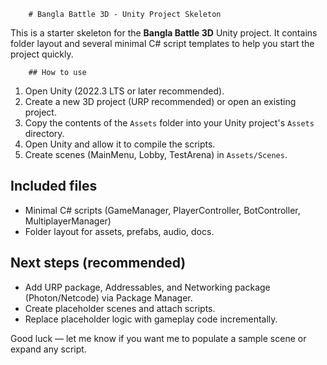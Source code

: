         # Bangla Battle 3D - Unity Project Skeleton

This is a starter skeleton for the **Bangla Battle 3D** Unity project.
        It contains folder layout and several minimal C# script templates to help you start the project quickly.


        ## How to use
1. Open Unity (2022.3 LTS or later recommended).
2. Create a new 3D project (URP recommended) or open an existing project.
3. Copy the contents of the `Assets` folder into your Unity project's `Assets` directory.
4. Open Unity and allow it to compile the scripts.
5. Create scenes (MainMenu, Lobby, TestArena) in `Assets/Scenes`.

## Included files
- Minimal C# scripts (GameManager, PlayerController, BotController, MultiplayerManager)
- Folder layout for assets, prefabs, audio, docs.

## Next steps (recommended)
- Add URP package, Addressables, and Networking package (Photon/Netcode) via Package Manager.
- Create placeholder scenes and attach scripts.
- Replace placeholder logic with gameplay code incrementally.

Good luck — let me know if you want me to populate a sample scene or expand any script.
